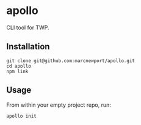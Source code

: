 # apollo

CLI tool for TWP.

## Installation

```
git clone git@github.com:marcnewport/apollo.git
cd apollo
npm link
```

## Usage

From within your empty project repo, run:

```
apollo init
```
